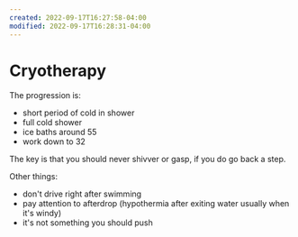 ```yaml
---
created: 2022-09-17T16:27:58-04:00
modified: 2022-09-17T16:28:31-04:00
---
```


# Cryotherapy

The progression is:
- short period of cold in shower
- full cold shower
- ice baths around 55
- work down to 32

The key is that you should never shivver or gasp, if you do go back a step.

Other things:
- don't drive right after swimming
- pay attention to afterdrop (hypothermia after exiting water usually when it's windy)
- it's not something you should push

